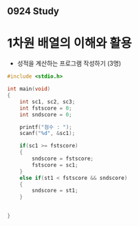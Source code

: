 0924 Study
------

# 1차원 배열의 이해와 활용

* 성적을 계산하는 프로그램 작성하기 (3명)
```c
#include <stdio.h>

int main(void)
{
    int sc1, sc2, sc3;
    int fstscore = 0;
    int sndscore = 0;

    printf("점수 : ");
    scanf("%d", &sc1);

    if(sc1 >= fstscore)
    {
        sndscore = fstscore;
        fstscore = sc1;
    }
    else if(st1 < fstscore && sndscore)
    {
        sndscore = st1;
    }

    
}


```